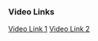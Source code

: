 ### Video Links

[Video Link 1](http://student.computing.dcu.ie/~bivolm2/cubik/video)
[Video Link 2](https://ie.dyndns.biz/video)